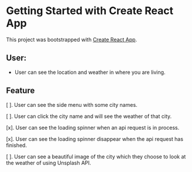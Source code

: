 # Getting Started with Create React App

This project was bootstrapped with [Create React App](https://github.com/facebook/create-react-app).

## User:
- User can see the location and weather in where you are living.

## Feature

[ ]. User can see the side menu with some city names.

[ ]. User can click the city name and will see the weather of that city.

[x]. User can see the loading spinner when an api request is in process.

[x]. User can see the loading spinner disappear when the api request has finished.

[ ]. User can see a beautiful image of the city which they choose to look at the weather of using Unsplash API.
